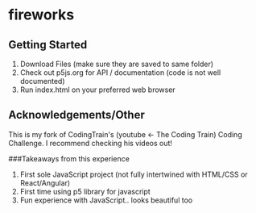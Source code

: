 # fireworks



## Getting Started 
1. Download Files (make sure they are saved to same folder)
2. Check out p5js.org for API / documentation (code is not well documented)
3. Run index.html on your preferred web browser

## Acknowledgements/Other
This is my fork of CodingTrain's (youtube <- The Coding Train) Coding Challenge. I recommend checking his videos out!

###Takeaways from this experience
1. First sole JavaScript project (not fully intertwined with HTML/CSS or React/Angular)
2. First time using p5 library for javascript
3. Fun experience with JavaScript.. looks beautiful too
